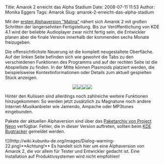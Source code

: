 Title: Amarok 2 erreicht das Alpha Stadium
Date: 2008-07-11 11:53
Author: Monika Eggers
Tags: Amarok
Slug: amarok-2-erreicht-das-alpha-stadium

Mit der [ersten Alphaversion
"Malina"](http://amarok.kde.org/de/node/525) nähert sich Amarok 2 mit
großen Schritten der langersehnten Fertigstellung. Bis zur
Veröffentlichung von KDE 4.1 wird der beliebte Audioplayer zwar nicht
fertig sein, die Entwickler planen aber die finale Version innerhalb der
kommenden sechs Monate freizugeben.

</p>
Die offensichtlichste Neuerung ist die komplett neugestaltete
Oberfläche. Auf der linken Seite befinden sich wie gewohnt die Tabs zu
den verschiedenen Funktionen des Programms und auf der rechten Seite ist
die Abspielliste zu finden. In der Mitte können Plasmoids platziert
werden, die beispielsweise Kontextinformationen oder Details zum aktuell
gespielten Stück anzeigen.

</p>
<div style="text-align: center;">

[![](http://wiki.kubuntu-de.org/images/Amarok-nightly-01-preview.png)](http://wiki.kubuntu-de.org/images/Amarok-nightly-01.png)[![](http://wiki.kubuntu-de.org/images/Amarok-nightly-02-preview.png)](http://wiki.kubuntu-de.org/images/Amarok-nightly-02.png)[![](http://wiki.kubuntu-de.org/images/Amarok-nightly-03-preview.png)](http://wiki.kubuntu-de.org/images/Amarok-nightly-03.png)[![](http://wiki.kubuntu-de.org/images/Amarok-nightly-04-preview.png)](http://wiki.kubuntu-de.org/images/Amarok-nightly-04.png)

</div>

</p>
Hinter den Kulissen sind allerdings noch zahlreiche weitere Funktionen
hinzugekommen: So werden jetzt zusätzlich zu Magnatune noch andere
Internet-Musikanbieter wie Jamendo, Ampache oder MP3tunes eingebunden.

</p>
<!--break--><!--break-->

Pakete der aktuellen Alphaversion sind über das [Paketarchiv von Project
Neon](http://www.kubuntu-de.org/nachrichten/software/kde/amarok/project-neon-amarok-2-pakete-f-r-kubuntu)
verfügbar. Fehler, die in dieser Version auftreten, sollten beim [KDE
Bugtracker](http://bugs.kde.org) gemeldet werden.

</p>
![](http://wiki.kubuntu-de.org/images/Dialog-warning-22.png)**Achtung!**
Es handelt sich hier um eine Alphaversion von Amarok 2, die vor allem
für Tester und Entwickler gedacht ist. Eine Installation auf
Produktivsystemen wird nicht empfohlen!

</p>

